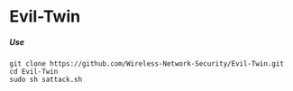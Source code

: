 # Evil-Twin



##### Use

```
git clone https://github.com/Wireless-Network-Security/Evil-Twin.git
cd Evil-Twin
sudo sh sattack.sh
```
